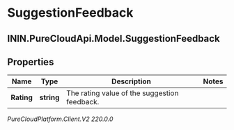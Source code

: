 # SuggestionFeedback

## ININ.PureCloudApi.Model.SuggestionFeedback

## Properties

|Name | Type | Description | Notes|
|------------ | ------------- | ------------- | -------------|
| **Rating** | **string** | The rating value of the suggestion feedback. | |



_PureCloudPlatform.Client.V2 220.0.0_
